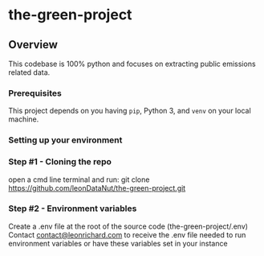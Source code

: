# the-green-project

## Overview
This codebase is 100% python and focuses on extracting public emissions related data.

### Prerequisites
This project depends on you having `pip`, Python 3, and `venv` on your local machine.

### Setting up your environment

### Step #1 - Cloning the repo
open a cmd line terminal and run: git clone https://github.com/leonDataNut/the-green-project.git

### Step #2 - Environment variables
Create a .env file at the root of the source code (the-green-project/.env)
Contact contact@leonrichard.com to receive the .env file needed to run environment variables or have these variables set in your instance
